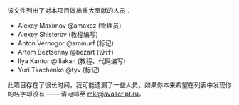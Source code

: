 
该文件列出了对本项目做出重大贡献的人员：

<ul>
<li>Alexey Maximov @amaxcz (管理员)</li>
<li>Alexey Shisterov (教程编写)</li>
<li>Anton Vernogor @smmurf (标记)</li>
<li>Artem Beztsenny @bezart (设计)</li>
<li>Ilya Kantor @iliakan (教程、代码编写)</li>
<li>Yuri Tkachenko @tyv (标记)</li>
</ul>

此项目存在了很长时间，我可能遗漏了一些人员。如果你本来希望在列表中发现你的名字却没有 —— 请电邮至 mk@javascript.ru。
